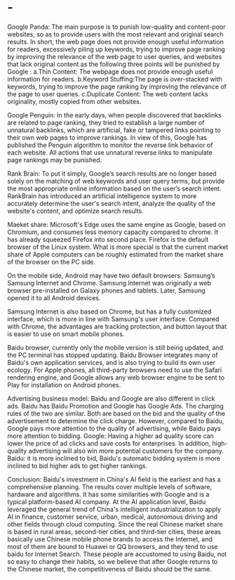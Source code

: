 # -
Google Panda:
The main purpose is to punish low-quality and content-poor websites, so as to provide users with the most relevant and original search results. In short, the web page does not provide enough useful information for readers, excessively piling up keywords, trying to improve page ranking by improving the relevance of the web page to user queries, and websites that lack original content as the following three points will be punished by Google :
a.Thin Content: The webpage does not provide enough useful information for readers.
b.Keyword Stuffing:The page is over-stacked with keywords, trying to improve the page ranking by improving the relevance of the page to user queries.
c.Duplicate Content: The web content lacks originality, mostly copied from other websites.

Google Penguin:
In the early days, when people discovered that backlinks are related to page ranking, they tried to establish a large number of unnatural backlinks, which are artificial, fake or tampered links pointing to their own web pages to improve rankings. In view of this, Google has published the Penguin algorithm to monitor the reverse link behavior of each website. All actions that use unnatural reverse links to manipulate page rankings may be punished.

Rank Brain:
To put it simply, Google’s search results are no longer based solely on the matching of web keywords and user query terms, but provide the most appropriate online information based on the user’s search intent. RankBrain has introduced an artificial intelligence system to more accurately determine the user's search intent, analyze the quality of the website's content, and optimize search results.

Maeket share:
Microsoft's Edge uses the same engine as Google, based on Chromium, and consumes less memory capacity compared to chrome. It has already squeezed Firefox into second place. Firefox is the default browser of the Linux system. What is more special is that the current market share of Apple computers can be roughly estimated from the market share of the browser on the PC side.

On the mobile side, Android may have two default browsers: Samsung’s Samsung Internet and Chrome. Samsung Internet was originally a web browser pre-installed on Galaxy phones and tablets. Later, Samsung opened it to all Android devices.

Samsung Internet is also based on Chrome, but has a fully customized interface, which is more in line with Samsung's user interface. Compared with Chrome, the advantages are tracking protection, and button layout that is easier to use on smart mobile phones.

Baidu browser, currently only the mobile version is still being updated, and the PC terminal has stopped updating. Baidu Browser integrates many of Baidu's own application services, and is also trying to build its own user ecology.
For Apple phones, all third-party browsers need to use the Safari rendering engine, and Google allows any web browser engine to be sent to Play for installation on Android phones.

Advertising business model:
Baidu and Google are also different in click ads. Baidu has Baidu Promotion and Google has Google Ads. The charging rules of the two are similar. Both are based on the bid and the quality of the advertisement to determine the click charge. However, compared to Baidu, Google pays more attention to the quality of advertising, while Baidu pays more attention to bidding.
Google: Having a higher ad quality score can lower the price of ad clicks and save costs for enterprises. In addition, high-quality advertising will also win more potential customers for the company. 
Baidu: it is more inclined to bid, Baidu's automatic bidding system is more inclined to bid higher ads to get higher rankings.

Conclusion:
Baidu's investment in China's AI field is the earliest and has a comprehensive planning. The results cover multiple levels of software, hardware and algorithms. It has some similarities with Google and is a typical platform-based AI company.
At the AI application level, Baidu leveraged the general trend of China's intelligent industrialization to apply AI in finance, customer service, urban, medical, autonomous driving and other fields through cloud computing.
Since the real Chinese market share is based in rural areas, second-tier cities, and third-tier cities, these areas basically use Chinese mobile phone brands to access the Internet, and most of them are bound to Huawei or QQ browsers, and they tend to use baidu for Internet Search. These people are accustomed to using Baidu, not so easy to change their habits, so we believe that after Google returns to the Chinese market, the competitiveness of Baidu should be the same.




